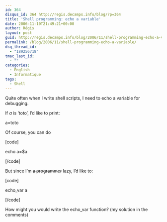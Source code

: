 ```yaml
---
id: 364
disqus_id: 364 http://regis.decamps.info/blog/?p=364
title: 'Shell programming: echo a variable'
date: 2006-11-10T21:49:21+00:00
author: Régis
layout: post
guid: http://regis.decamps.info/blog/2006/11/shell-programming-echo-a-variable/
permalink: /blog/2006/11/shell-programming-echo-a-variable/
dsq_thread_id:
  - "189256718"
tmac_last_id:
  - ""
categories:
  - English
  - Informatique
tags:
  - Shell
---
```

Quite often when I write shell scripts, I need to echo a variable for debugging. 

If _a_ is &lsquo;toto’, I’d like to print:
  
a=toto

Of course, you can do
  
[code]
  
echo a=$a
  
[/code]

But since I’m <strike>a programmer</strike> lazy, I’d like to:
  
[code]
  
echo_var a
  
[/code]

How might you would write the echo_var function? (my solution in the comments)
